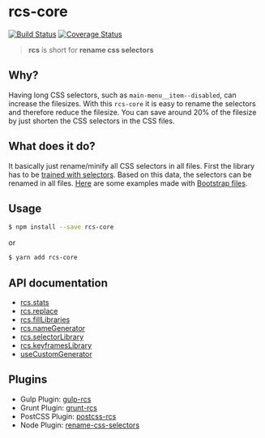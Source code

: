 # rcs-core
[![Build Status](https://travis-ci.org/JPeer264/node-rcs-core.svg?branch=master)](https://travis-ci.org/JPeer264/node-rcs-core)
[![Coverage Status](https://coveralls.io/repos/github/JPeer264/node-rcs-core/badge.svg)](https://coveralls.io/github/JPeer264/node-rcs-core)

> **rcs** is short for **rename css selectors**

## Why?
Having long CSS selectors, such as `main-menu__item--disabled`, can increase the filesizes. With this `rcs-core` it is easy to rename the selectors and therefore reduce the filesize. You can save around 20% of the filesize by just shorten the CSS selectors in the CSS files.

## What does it do?
It basically just rename/minify all CSS selectors in all files. First the library has to be [trained with selectors](docs/api/filllibraries.md). Based on this data, the selectors can be renamed in all files. [Here](examples) are some examples made with [Bootstrap files](http://getbootstrap.com/).

## Usage
```sh
$ npm install --save rcs-core
```
or
```sh
$ yarn add rcs-core
```

## API documentation
- [rcs.stats](docs/api/stats.md)
- [rcs.replace](docs/api/replace.md)
- [rcs.fillLibraries](docs/api/filllibraries.md)
- [rcs.nameGenerator](docs/api/namegenerator.md)
- [rcs.selectorLibrary](docs/api/selectorlibrary.md)
- [rcs.keyframesLibrary](docs/api/keyframeslibrary.md)
- [useCustomGenerator](docs/api/useCustomGenerator.md)

## Plugins
- Gulp Plugin: [gulp-rcs](https://www.npmjs.com/package/gulp-rcs)
- Grunt Plugin: [grunt-rcs](https://www.npmjs.com/package/grunt-rcs)
- PostCSS Plugin: [postcss-rcs](https://www.npmjs.com/package/postcss-rcs)
- Node Plugin: [rename-css-selectors](https://www.npmjs.com/package/rename-css-selectors)
